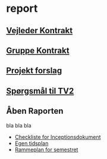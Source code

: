 # report

## [Vejleder Kontrakt](Vejlederkontrakt.md)
## [Gruppe Kontrakt](gruppekontrakt.md)
## [Projekt forslag](projektforslag.md)
## [Spørgsmål til TV2](spørgsmål_til_tv2.md)

## Åben Raporten
 bla bla bla
- [Checkliste for Inceptionsdokument](https://docs.google.com/document/d/1UVXpgVbUu2OH11szO5E7j3HHydMXvogRq3yjzQqf3os/edit)
- [Egen tidsplan](https://app.zenhub.com/workspaces/creditoro-5e4bb6f86a062ec95338879d/board?repos=237939926)
- [Rammeplan for semestret](https://docs.google.com/document/d/1GcyBqYznrnS67T8T1zZoPxFWeUDLLc6jlVvnFreY6GU/edit)
